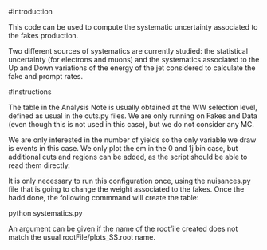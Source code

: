 #Introduction

This code can be used to compute the systematic uncertainty associated to the fakes production. 

Two different sources of systematics are currently studied: the statistical uncertainty (for electrons and muons) and the systematics associated to the Up and Down variations of the energy of the jet considered to calculate the fake and prompt rates.

#Instructions

The table in the Analysis Note is usually obtained at the WW selection level, defined as usual in the cuts.py files. We are only running on Fakes and Data (even though this is not used in this case), but we do not consider any MC.

We are only interested in the number of yields so the only variable we draw is events in this case. We only plot the em in the 0 and 1j bin case, but additional cuts and regions can be added, as the script should be able to read them directly.

It is only necessary to run this configuration once, using the nuisances.py file that is going to change the weight associated to the fakes. Once the hadd done, the following commmand will create the table:

   python systematics.py    

An argument can be given if the name of the rootfile created does not match the usual rootFile/plots_SS.root name. 